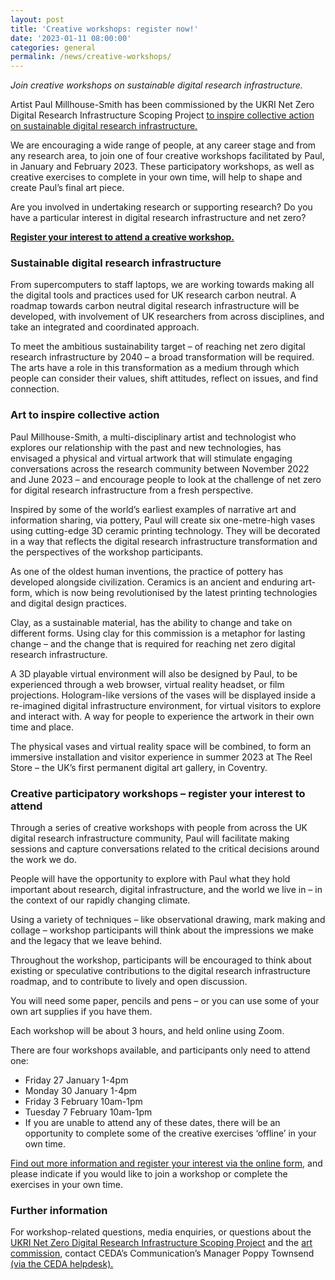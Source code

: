 ```yaml
---
layout: post
title: 'Creative workshops: register now!'
date: '2023-01-11 08:00:00'
categories: general
permalink: /news/creative-workshops/
---
```


_Join creative workshops on sustainable digital research infrastructure._ 

Artist Paul Millhouse-Smith has been commissioned by the UKRI Net Zero Digital Research Infrastructure Scoping Project [to inspire collective action on sustainable digital research infrastructure.](https://net-zero-dri.ceda.ac.uk/art-commission/)

We are encouraging a wide range of people, at any career stage and from any research area, to join one of four creative workshops facilitated by Paul, in January and February 2023. These participatory workshops, as well as creative exercises to complete in your own time, will help to shape and create Paul’s final art piece.

Are you involved in undertaking research or supporting research? Do you have a particular interest in digital research infrastructure and net zero? 

**[Register your interest to attend a creative workshop.](https://forms.gle/DEg6DtjbgFJb2RAi6)** 

### Sustainable digital research infrastructure
From supercomputers to staff laptops, we are working towards making all the digital tools and practices used for UK research carbon neutral. A roadmap towards carbon neutral digital research infrastructure will be developed, with involvement of UK researchers from across disciplines, and take an integrated and coordinated approach.

To meet the ambitious sustainability target – of reaching net zero digital research infrastructure by 2040 – a broad transformation will be required. The arts have a role in this transformation as a medium through which people can consider their values, shift attitudes, reflect on issues, and find connection. 

### Art to inspire collective action
Paul Millhouse-Smith, a multi-disciplinary artist and technologist who explores our relationship with the past and new technologies, has envisaged a physical and virtual artwork that will stimulate engaging conversations across the research community between November 2022 and June 2023 – and encourage people to look at the challenge of net zero for digital research infrastructure from a fresh perspective.

Inspired by some of the world’s earliest examples of narrative art and information sharing, via pottery, Paul will create six one-metre-high vases using cutting-edge 3D ceramic printing technology. They will be decorated in a way that reflects the digital research infrastructure transformation and the perspectives of the workshop participants. 

As one of the oldest human inventions, the practice of pottery has developed alongside civilization. Ceramics is an ancient and enduring art-form, which is now being revolutionised by the latest printing technologies and digital design practices. 

Clay, as a sustainable material, has the ability to change and take on different forms. Using clay for this commission is a metaphor for lasting change – and the change that is required for reaching net zero digital research infrastructure. 

A 3D playable virtual environment will also be designed by Paul, to be experienced through a web browser, virtual reality headset, or film projections. Hologram-like versions of the vases will be displayed inside a re-imagined digital infrastructure environment, for virtual visitors to explore and interact with. A way for people to experience the artwork in their own time and place. 

The physical vases and virtual reality space will be combined, to form an immersive installation and visitor experience in summer 2023 at The Reel Store – the UK’s first permanent digital art gallery, in Coventry. 

### Creative participatory workshops – register your interest to attend
Through a series of creative workshops with people from across the UK digital research infrastructure community, Paul will facilitate making sessions and capture conversations related to the critical decisions around the work we do. 

People will have the opportunity to explore with Paul what they hold important about research, digital infrastructure, and the world we live in – in the context of our rapidly changing climate.

Using a variety of techniques – like observational drawing, mark making and collage – workshop participants will think about the impressions we make and the legacy that we leave behind. 

Throughout the workshop, participants will be encouraged to think about existing or speculative contributions to the digital research infrastructure roadmap, and to contribute to lively and open discussion. 

You will need some paper, pencils and pens – or you can use some of your own art supplies if you have them. 

Each workshop will be about 3 hours, and held online using Zoom.

There are four workshops available, and participants only need to attend one:

* Friday 27 January 1-4pm
* Monday 30 January 1-4pm
* Friday 3 February 10am-1pm
* Tuesday 7 February 10am-1pm
* If you are unable to attend any of these dates, there will be an opportunity to complete some of the creative exercises ‘offline’ in your own time. 

[Find out more information and register your interest via the online form](https://forms.gle/DEg6DtjbgFJb2RAi6), and please indicate if you would like to join a workshop or complete the exercises in your own time.

### Further information

For workshop-related questions, media enquiries, or questions about the [UKRI Net Zero Digital Research Infrastructure Scoping Project](https://net-zero-dri.ceda.ac.uk/) and the [art commission](https://net-zero-dri.ceda.ac.uk/art-commission/), contact CEDA’s Communication’s Manager Poppy Townsend [(via the CEDA helpdesk).](mailto:support@ceda.ac.uk)  

